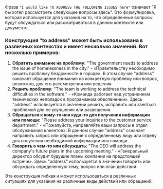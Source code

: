 Фраза `"I would like TO ADDRESS THE FOLLOWING ISSUES here"` означает "Я бы хотел рассмотреть следующие вопросы здесь". Это формулировка, которая используется для указания на то, что определенные вопросы будут обсуждаться или рассматриваться в данном контексте или документе.

### Конструкция "to address" может быть использована в различных контекстах и имеет несколько значений. Вот несколько примеров:  
  
1. **Обратить внимание на проблему:** "The government needs to address the issue of homelessness in the city."  - «Правительству необходимо решить проблему бездомности в городе».  В этом случае "address" означает обращение внимания на конкретную проблему или вопрос, возможно, для его рассмотрения или решения.
     
2. **Решить проблему:** "The team is working to address the technical difficulties in the software."  - «Команда работает над устранением технических неполадок в программном обеспечении». Здесь "address" используется в значении решить, исправить или заняться проблемой для ее улучшения или разрешения.
     
3. **Обращаться к кому-то или куда-то для получения информации или помощи:** "Please address your inquiries to the customer service department."  - «Пожалуйста, направляйте ваши запросы в отдел обслуживания клиентов».  В данном случае "address" означает направить запрос или обращение к определенному лицу или отделу для получения необходимой информации или помощи.
     
4. **Говорить о чем-то или обсуждать:** "The CEO will address the company's future plans in the upcoming meeting."  - «Генеральный директор обсудит будущие планы компании на предстоящей встрече». Здесь "address" используется в значении говорить или обсуждать определенную тему, вопрос или план действий.
  
Эта конструкция гибкая и может использоваться в различных ситуациях для указания на различные виды действий или обращений.